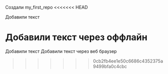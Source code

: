 Создали my_first_repo
<<<<<<< HEAD


Добавили текст


Добавили текст через оффлайн
=======
Добавили текст
Добавили текст через веб браузер


>>>>>>> 0cb2fb4ee1e50c6686c4352375a9499bfa0c4cbc
